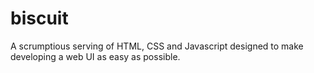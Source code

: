 biscuit
=======

A scrumptious serving of HTML, CSS and Javascript designed to make developing a web UI as easy as possible.
